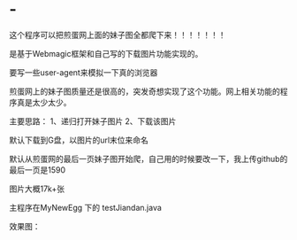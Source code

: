 # -

这个程序可以把煎蛋网上面的妹子图全都爬下来！！！！！！！

是基于Webmagic框架和自己写的下载图片功能实现的。

要写一些user-agent来模拟一下真的浏览器

煎蛋网上的妹子图质量还是很高的，突发奇想实现了这个功能。网上相关功能的程序真是太少太少。

主要思路：
1、递归打开妹子图片
2、下载该图片

默认下载到G盘，以图片的url末位来命名

默认从煎蛋网的最后一页妹子图开始爬，自己用的时候要改一下，我上传github的最后一页是1590

图片大概17k+张

主程序在MyNewEgg 下的 testJiandan.java

效果图：
